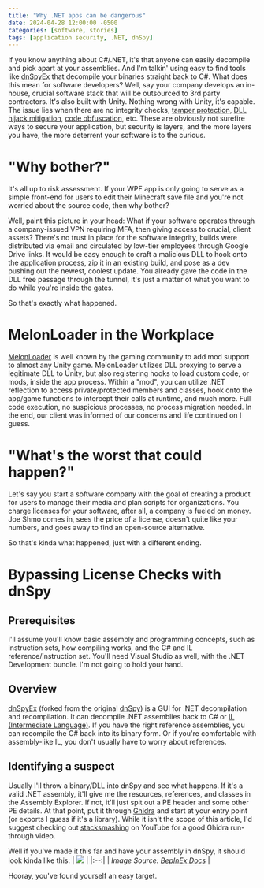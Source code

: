 ```yaml
---
title: "Why .NET apps can be dangerous"
date: 2024-04-28 12:00:00 -0500
categories: [software, stories]
tags: [application security, .NET, dnSpy]
---
```


If you know anything about C#/.NET, it's that anyone can easily decompile and pick apart at your assemblies. And I'm talkin' using easy to find tools like [dnSpyEx](https://github.com/dnSpyEx) that decompile your binaries straight back to C#.
What does this mean for software developers? Well, say your company develops an in-house, crucial software stack that will be outsourced to 3rd party contractors. It's also built with Unity. 
Nothing wrong with Unity, it's capable. The issue lies when there are no integrity checks, [tamper protection](https://learn.microsoft.com/en-us/dotnet/framework/app-domains/gac), [DLL hijack mitigation](https://support.microsoft.com/en-us/topic/secure-loading-of-libraries-to-prevent-dll-preloading-attacks-d41303ec-0748-9211-f317-2edc819682e1), [code obfuscation](https://docs.unity3d.com/Manual/IL2CPP.html), etc. These are obviously not surefire ways to secure your application, but security is layers, and the more layers you have, the more deterrent your software is to the curious.

# "Why bother?"

It's all up to risk assessment. If your WPF app is only going to serve as a simple front-end for users to edit their Minecraft save file and you're not worried about the source code, then why bother?

Well, paint this picture in your head: What if your software operates through a company-issued VPN requiring MFA, then giving access to crucial, client assets? There's no trust in place for the software integrity, builds were distributed via email and circulated by low-tier employees through Google Drive links. It would be easy enough to craft a malicious DLL to hook onto the application process, zip it in an existing build, and pose as a dev pushing out the newest, coolest update. You already gave the code in the DLL free passage through the tunnel, it's just a matter of what you want to do while you're inside the gates. 

So that's exactly what happened.  

# MelonLoader in the Workplace

[MelonLoader](https://github.com/LavaGang/MelonLoader) is well known by the gaming community to add mod support to almost any Unity game. MelonLoader utilizes DLL proxying to serve a legitimate DLL to Unity, but also registering hooks to load custom code, or mods, inside the app process. Within a "mod", you can utilize .NET reflection to access private/protected members and classes, hook onto the app/game functions to intercept their calls at runtime, and much more. Full code execution, no suspicious processes, no process migration needed. In the end, our client was informed of our concerns and life continued on I guess.

# "What's the worst that could happen?"

Let's say you start a software company with the goal of creating a product for users to manage their media and plan scripts for organizations. You charge licenses for your software, after all, a company is fueled on money. Joe Shmo comes in, sees the price of a license, doesn't quite like your numbers, and goes away to find an open-source alternative.

So that's kinda what happened, just with a different ending.

# Bypassing License Checks with dnSpy

## Prerequisites

I'll assume you'll know basic assembly and programming concepts, such as instruction sets, how compiling works, and the C# and IL reference/instruction set. You'll need Visual Studio as well, with the .NET Development bundle. I'm not going to hold your hand.

## Overview

[dnSpyEx](https://github.com/dnSpyEx) (forked from the original [dnSpy](https://github.com/dnSpy/dnSpy)) is a GUI for .NET decompilation and recompilation. It can decompile .NET assemblies back to C# or [IL (Intermediate Language)](https://learn.microsoft.com/en-us/dotnet/standard/managed-code#intermediate-language--execution). If you have the right reference assemblies, you can recompile the C# back into its binary form. Or if you're comfortable with assembly-like IL, you don't usually have to worry about references.

## Identifying a suspect

Usually I'll throw a binary/DLL into dnSpy and see what happens. If it's a valid .NET assembly, it'll give me the resources, references, and classes in the Assembly Explorer. If not, it'll just spit out a PE header and some other PE details. At that point, put it through [Ghidra](https://ghidra-sre.org/) and start at your entry point (or exports I guess if it's a library). While it isn't the scope of this article, I'd suggest checking out [stacksmashing](https://www.youtube.com/watch?v=Sv8yu12y5zM) on YouTube for a good Ghidra run-through video.

Well if you've made it this far and have your assembly in dnSpy, it should look kinda like this:
| ![](https://docs.bepinex.dev/articles/advanced/debug/images/dnSpy_set_breakpoint.png) |
|:--:| 
| *Image Source: [BepInEx Docs](https://docs.bepinex.dev/articles/advanced/debug/plugins_dnSpy.html)* |

Hooray, you've found yourself an easy target.
